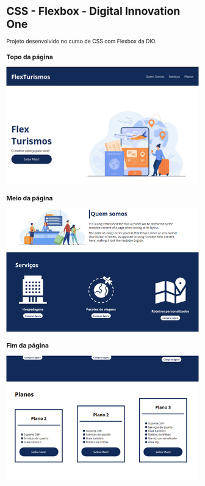 # CSS - Flexbox - Digital Innovation One

Projeto desenvolvido no curso de CSS com Flexbox da DIO.


### Topo da página
![firstpage](https://github.com/whenes/css-flexbox/blob/main/flex-projeto/images/prints/page1.png)

### Meio da página
![firstpage](https://github.com/whenes/css-flexbox/blob/main/flex-projeto/images/prints/page2.png)

### Fim da página
![firstpage](https://github.com/whenes/css-flexbox/blob/main/flex-projeto/images/prints/page3.png)


